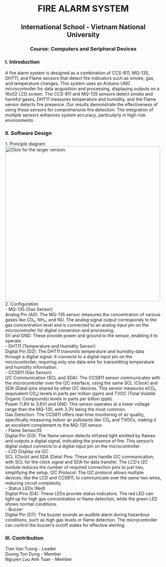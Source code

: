 <h1 align="center">FIRE ALARM SYSTEM</h1>
<h2 align="center">International School - Vietnam National University</h2>
<h3 align="center">Course: Computers and Seripheral Devices</h3>

<h3 align="left">I. Introduction</h3>
A fire alarm system is designed as a combination of CCS-811, MQ-135, DHT11, and Flame sensors that detect fire indicators such as smoke, gas, and temperature changes. This system uses an Arduino UNO microcontroller for data acquisition and processing, displaying outputs on a 16x02 LCD screen. The CCS-811 and MQ-135 sensors detect smoke and harmful gases, DHT11 measures temperature and humidity, and the Flame sensor detects fire presence. Our results demonstrate the effectiveness of using these sensors for comprehensive fire detection. The integration of multiple sensors enhances system accuracy, particularly in high-risk environments.
  
<h3 align="left">II. Software Design</h3>
1. Principle diagram<br>
<a href="https://drive.google.com/uc?export=view&id=1Ooq0dr7KgEugzozxIUGMMsbSh2L9RBt3"><img src="https://drive.google.com/uc?export=view&id=1Ooq0dr7KgEugzozxIUGMMsbSh2L9RBt3" style="width: 500px; max-width: 100%; height: auto" title="Click for the larger version."/></a><br>
2. Configuration<br>
- MQ-135 (Gas Sensor)<br>
Analog Pin (A0): The MQ-135 sensor measures the concentration of various gases
like CO₂, NH₃, and NO. The analog signal output corresponds to the gas concentration
level and is connected to an analog input pin on the microcontroller for digital
conversion and processing.<br>
5V and GND: These provide power and ground to the sensor, enabling it to
operate.<br>
- DHT11 (Temperature and Humidity Sensor)<br>
Digital Pin (D2): The DHT11 transmits temperature and humidity data through a
digital signal. It connects to a digital input pin on the microcontroller, requiring only
one data wire for transmitting temperature and humidity information.<br>
- CCS811 (Gas Sensor)<br>
I2C Communication (SCL and SDA): The CCS811 sensor communicates with the
microcontroller over the I2C interface, using the same SCL (Clock) and SDA (Data)
pins shared by other I2C devices. This sensor measures eCO₂ (equivalent CO₂) levels
in parts per million (ppm) and TVOC (Total Volatile Organic Compounds) levels in
parts per billion (ppb).<br>
Power (1.8V to 3.6V) and GND: This sensor operates at a lower voltage range
than the MQ-135, with 3.3V being the most common.<br>
Gas Detection: The CCS811 offers real-time monitoring of air quality, specifically
measuring indoor air pollutants like CO₂ and TVOCs, making it an excellent
complement to the MQ-135 sensor.<br>
- Flame Sensor35<br>
Digital Pin (D3): The flame sensor detects infrared light emitted by flames and
outputs a digital signal, indicating the presence of fire. This sensor’s digital output
connects to a digital input pin on the microcontroller.<br>
- LCD Display via I2C<br>
SCL (Clock) and SDA (Data) Pins: These pins handle I2C communication, with
SCL for the clock signal and SDA for data transfer. The LCD’s I2C module reduces
the number of required connection pins to just two, simplifying the setup.
I2C Protocol: The I2C protocol allows multiple devices, like the LCD and
CCS811, to communicate over the same two wires, reducing circuit complexity.<br>
- Status LEDs (Red)<br>
Digital Pins (D4): These LEDs provide status indicators. The red LED can light
up for high gas concentration or flame detection, while the green LED shows normal
conditions.<br>
- Buzzer<br>
Digital Pin (D7): The buzzer sounds an audible alarm during hazardous
conditions, such as high gas levels or flame detection. The microcontroller can control
the buzzer’s on/off states for effective alerting.<br>
<h3 align="left">III. Contribution</h3>
Tran Van Tuong - Leader<br>
Duong Ton Dung - Member<br>
Nguyen Luu Anh Tuan - Member<br>
